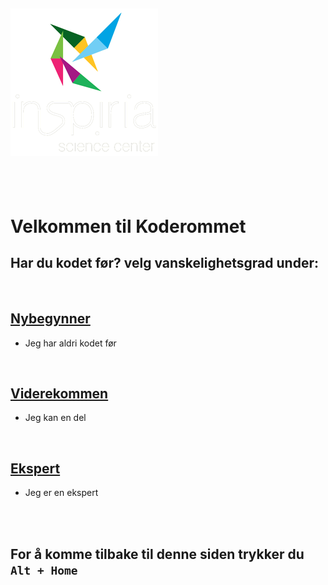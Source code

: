 ![Inspiria Logo](logo_72_hvit.png)
---------------------------------------------------------------------
<br>
<br>

# **Velkommen til Koderommet**


## Har du kodet før? velg vanskelighetsgrad under:

<br>

## [Nybegynner](nybegynner.md)
- Jeg har aldri kodet før

<br>

## [Viderekommen](viderekommen.md)
- Jeg kan en del

<br>

## [Ekspert](ekspert.md)
- Jeg er en ekspert

<br>
<br>

## For å komme tilbake til denne siden trykker du `Alt + Home`
